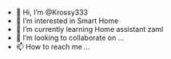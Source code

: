- 👋 Hi, I’m @Krossy333
- 👀 I’m interested in Smart Home
- 🌱 I’m currently learning Home assistant zaml
- 💞️ I’m looking to collaborate on ...
- 📫 How to reach me ...

<!---
Krossy333/Krossy333 is a ✨ special ✨ repository because its `README.md` (this file) appears on your GitHub profile.
You can click the Preview link to take a look at your changes.
--->
